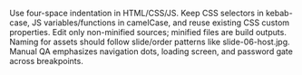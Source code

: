 Use four-space indentation in HTML/CSS/JS. Keep CSS selectors in kebab-case, JS variables/functions in camelCase, and reuse existing CSS custom properties. Edit only non-minified sources; minified files are build outputs. Naming for assets should follow slide/order patterns like slide-06-host.jpg. Manual QA emphasizes navigation dots, loading screen, and password gate across breakpoints.